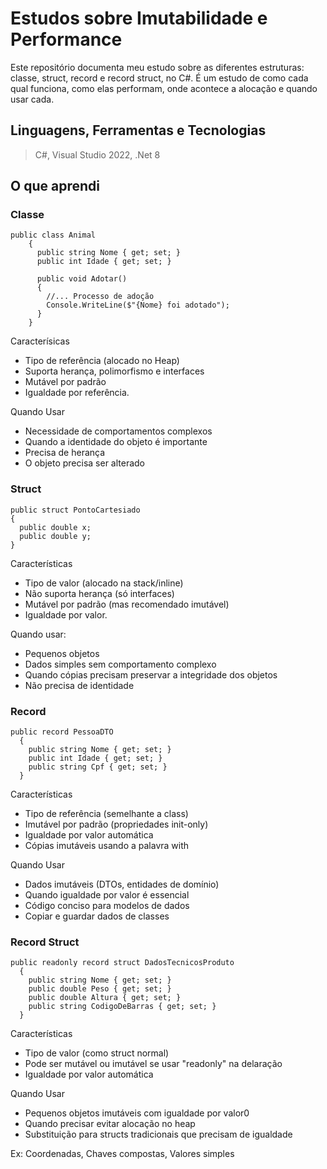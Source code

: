# Estudos sobre Imutabilidade e Performance
Este repositório documenta meu estudo sobre as diferentes estruturas: classe, struct, record e record struct, no C#. É um estudo de como cada qual funciona, como elas performam, onde acontece a alocação e quando usar cada.

## Linguagens, Ferramentas e Tecnologias
> C#,
> Visual Studio 2022,
> .Net 8

## O que aprendi
### Classe

    public class Animal
        {
          public string Nome { get; set; }
          public int Idade { get; set; }

          public void Adotar()
          {
            //... Processo de adoção
            Console.WriteLine($"{Nome} foi adotado");
          }
        }

Caracterísicas
- Tipo de referência (alocado no Heap)
- Suporta herança, polimorfismo e interfaces
- Mutável por padrão
- Igualdade por referência.

Quando Usar
- Necessidade de comportamentos complexos
- Quando a identidade do objeto é importante
- Precisa de herança
- O objeto precisa ser alterado

### Struct
    public struct PontoCartesiado
    {
      public double x;
      public double y;
    }

Características
- Tipo de valor (alocado na stack/inline)
- Não suporta herança (só interfaces)
- Mutável por padrão (mas recomendado imutável)
- Igualdade por valor.

Quando usar:
- Pequenos objetos
- Dados simples sem comportamento complexo
- Quando cópias precisam preservar a integridade dos objetos
- Não precisa de identidade

### Record
    public record PessoaDTO
      {
        public string Nome { get; set; }
        public int Idade { get; set; }
        public string Cpf { get; set; }
      }

Características
- Tipo de referência (semelhante a class)
- Imutável por padrão (propriedades init-only)
- Igualdade por valor automática
- Cópias imutáveis usando a palavra with

Quando Usar
- Dados imutáveis (DTOs, entidades de domínio)
- Quando igualdade por valor é essencial
- Código conciso para modelos de dados
- Copiar e guardar dados de classes

### Record Struct
    public readonly record struct DadosTecnicosProduto
      {
        public string Nome { get; set; }
        public double Peso { get; set; }
        public double Altura { get; set; }
        public string CodigoDeBarras { get; set; }
      }

Características
- Tipo de valor (como struct normal)
- Pode ser mutável ou imutável se usar "readonly" na delaração
- Igualdade por valor automática

Quando Usar
- Pequenos objetos imutáveis com igualdade por valor0
- Quando precisar evitar alocação no heap
- Substituição para structs tradicionais que precisam de igualdade

Ex: Coordenadas, Chaves compostas, Valores simples


